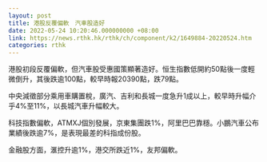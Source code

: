 ```yaml
---
layout: post
title: 港股反覆偏軟　汽車股造好
date: 2022-05-24 10:20:46.000000000 +08:00
link: https://news.rthk.hk/rthk/ch/component/k2/1649884-20220524.htm
categories: rthk
---
```


港股初段反覆偏軟，但汽車股受惠國策顯著造好。恒生指數低開約50點後一度輕微倒升，其後跌逾100點，較早時報20390點，跌79點。

中央減徵部分乘用車購置稅，廣汽、吉利和長城一度急升1成以上，較早時升幅介乎4%至11%，以長城汽車升幅較大。

科技指數偏軟，ATMXJ個別發展，京東集團跌1%，阿里巴巴靠穩。小鵬汽車公布業績後跌逾7%，是表現最差的科指成份股。

金融股方面，滙控升逾1%，港交所跌近1%，友邦偏軟。
